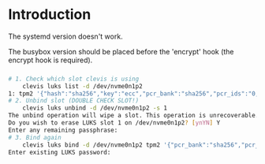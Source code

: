 # Introduction

The systemd version doesn't work.

The busybox version should be placed before the 'encrypt' hook (the encrypt hook is required).

###
```sh
# 1. Check which slot clevis is using
    clevis luks list -d /dev/nvme0n1p2
1: tpm2 '{"hash":"sha256","key":"ecc","pcr_bank":"sha256","pcr_ids":"0,1,7"}'
# 2. Unbind slot (DOUBLE CHECK SLOT!)
    clevis luks unbind -d /dev/nvme0n1p2 -s 1
The unbind operation will wipe a slot. This operation is unrecoverable.
Do you wish to erase LUKS slot 1 on /dev/nvme0n1p2? [ynYN] Y
Enter any remaining passphrase:
# 3. Bind again
    clevis luks bind -d /dev/nvme0n1p2 tpm2 '{"pcr_bank":"sha256","pcr_ids":"0,1,7"}'
Enter existing LUKS password:
```